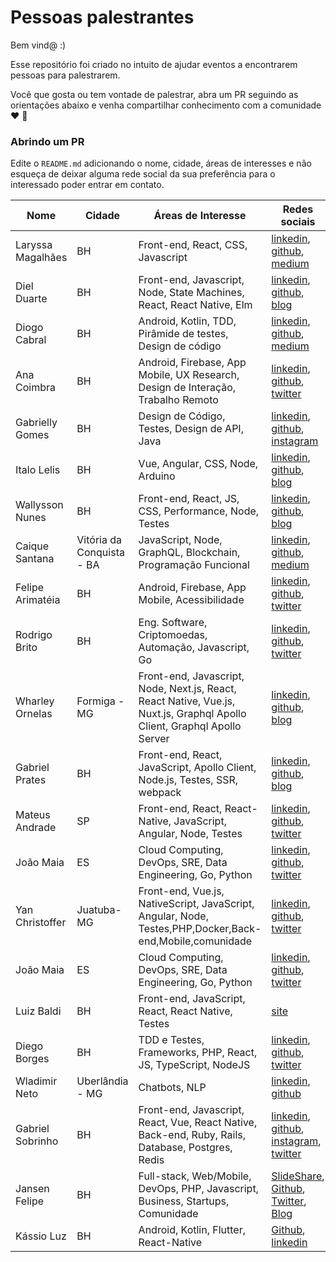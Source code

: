 
# Pessoas palestrantes

Bem vind@ :)

Esse repositório foi criado no intuito de ajudar eventos a encontrarem pessoas para palestrarem.

Você que gosta ou tem vontade de palestrar, abra um PR seguindo as orientações abaixo e venha compartilhar conhecimento com a comunidade :heart: :punch:

### Abrindo um PR

Edite o `README.md`  adicionando o  nome, cidade, áreas de interesses e não esqueça de deixar alguma rede social da sua preferência para o interessado poder entrar em contato.


| Nome | Cidade | Áreas de Interesse| Redes sociais
|--|--|--|--|
| Laryssa Magalhães | BH | Front-end, React, CSS, Javascript | [linkedin](https://www.linkedin.com/in/laryssa-magalhaes/), [github](https://github.com/laryssamagalhaes/), [medium](https://medium.com/@larymagal)
| Diel Duarte | BH | Front-end, Javascript, Node, State Machines, React, React Native, Elm | [linkedin](https://www.linkedin.com/in/dielduarte/), [github](https://github.com/dielduarte), [blog](https://dielduarte.github.io/blog/)
| Diogo Cabral | BH | Android, Kotlin, TDD, Pirâmide de testes, Design de código | [linkedin](https://www.linkedin.com/in/drcabral/), [github](https://github.com/drcabral), [medium](https://medium.com/@drkbral)
| Ana Coimbra | BH | Android, Firebase, App Mobile, UX Research, Design de Interação, Trabalho Remoto | [linkedin](https://www.linkedin.com/in/anacoimbrag/), [github](https://github.com/anacoimbrag), [twitter](https://twitter.com/anacoimbrag)
| Gabrielly Gomes | BH | Design de Código, Testes, Design de API, Java | [linkedin](https://www.linkedin.com/in/gabrielly-gomes-362770b0/), [github](https://github.com/GabriellyGomes), [instagram](https://www.instagram.com/gabyagomes/)
| Italo Lelis | BH | Vue, Angular, CSS, Node, Arduino | [linkedin](https://www.linkedin.com/in/italoleliscarvalho/), [github](https://github.com/italohdc), [blog](https://italolelis.com/)
| Wallysson Nunes | BH | Front-end, React, JS, CSS, Performance, Node, Testes | [linkedin](https://www.linkedin.com/in/wallynm/), [github](https://github.com/wallynm), [blog](https://medium.com/@wallynm)
| Caique Santana | Vitória da Conquista - BA | JavaScript, Node, GraphQL, Blockchain, Programação Funcional | [linkedin](https://www.linkedin.com/in/caique39/), [github](https://github.com/caique39), [medium](https://medium.com/@caique39/)
| Felipe Arimatéia | BH | Android, Firebase, App Mobile, Acessibilidade | [linkedin](https://www.linkedin.com/in/felipearimateia), [github](https://github.com/felipearimateia), [twitter](https://twitter.com/twiterdoari)
| Rodrigo Brito | BH | Eng. Software, Criptomoedas, Automação, Javascript, Go  | [linkedin](https://www.linkedin.com/in/rodrigo-brito-ab46a260/), [github](https://github.com/rodrigo-brito), [twitter](https://twitter.com/RodrigoFBrito)
| Wharley Ornelas | Formiga - MG | Front-end, Javascript, Node, Next.js, React, React Native, Vue.js, Nuxt.js, Graphql Apollo Client, Graphql Apollo Server | [linkedin](https://www.linkedin.com/in/wharley-ornelas-da-rocha-65420932/), [github](https://github.com/wharley), [blog](https://wharley.github.io)
| Gabriel Prates | BH | Front-end, React, JavaScript, Apollo Client, Node.js, Testes, SSR, webpack | [linkedin](https://www.linkedin.com/in/gabrielprates/), [github](https://github.com/gabsprates/), [blog](https://gabrielprates.com/)
| Mateus Andrade | SP | Front-end, React, React-Native, JavaScript, Angular, Node, Testes | [linkedin](https://www.linkedin.com/in/mateus-andrade-costa-neri/), [github](https://github.com/MateusAndrade/), [twitter](https://twitter.com/Mateus_Andrad_)
| João Maia | ES | Cloud Computing, DevOps, SRE, Data Engineering, Go, Python | [linkedin](https://www.linkedin.com/in/jvrmaia/), [github](https://github.com/jvrmaia/), [twitter](https://twitter.com/jvrmaia)
| Yan Christoffer | Juatuba-MG | Front-end, Vue.js, NativeScript, JavaScript, Angular, Node, Testes,PHP,Docker,Back-end,Mobile,comunidade | [linkedin](https://www.linkedin.com/in/yan-christoffer-4b401a135/), [github](https://github.com/yanccprogramador/), [twitter](https://twitter.com/yan_christoffer)
| João Maia | ES | Cloud Computing, DevOps, SRE, Data Engineering, Go, Python | [linkedin](https://www.linkedin.com/in/jvrmaia/), [github](https://github.com/jvrmaia/), [twitter](https://twitter.com/jvrmaia)
| Luiz Baldi | BH | Front-end, JavaScript, React, React Native, Testes | [site](http://luizbaldi.com/)
| Diego Borges | BH | TDD e Testes, Frameworks, PHP, React, JS, TypeScript, NodeJS | [linkedin](https://www.linkedin.com/in/eudiegoborgs/), [github](https://github.com/eudiegoborgs/), [twitter](https://twitter.com/eudiegoborgs_)
| Wladimir Neto | Uberlândia - MG | Chatbots, NLP | [linkedin](https://www.linkedin.com/in/wladimirteixeiraneto/), [github](https://github.com/wladneto)
| Gabriel Sobrinho | BH | Front-end, Javascript, React, Vue, React Native, Back-end, Ruby, Rails, Database, Postgres, Redis | [linkedin](https://www.linkedin.com/in/gabrielsobrinho/), [github](https://github.com/sobrinho), [instagram](https://www.instagram.com/gcsobrinho/), [twitter](https://twitter.com/sobrinho)
| Jansen Felipe | BH | Full-stack, Web/Mobile, DevOps, PHP, Javascript, Business, Startups, Comunidade | [SlideShare](https://pt.slideshare.net/jansenfelipe/presentations), [Github](https://github.com/jansenfelipe), [Twitter](https://twitter.com/jansenfelipe), [Blog](https://jansenfelipe.com.br)
| Kássio Luz | BH | Android, Kotlin, Flutter, React-Native | [Github](https://github.com/KassioVieira), [linkedin](https://linkedin.com/in/kassio-vieira-luz/)
